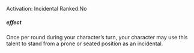 Activation: Incidental
Ranked:No
##### effect
Once per round during your character’s turn, your character may use this talent to stand from a prone or seated position as an incidental.